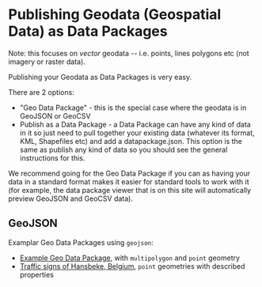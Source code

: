 # Publishing Geodata (Geospatial Data) as Data Packages

Note: this focuses on *vector* geodata -- i.e. points, lines polygons etc (not
imagery or raster data).

Publishing your Geodata as Data Packages is very easy.

There are 2 options:

* "Geo Data Package" - this is the special case where the geodata is in GeoJSON
  or GeoCSV
* Publish as a Data Package - a Data Package can have any kind of data in it so
  just need to pull together your existing data (whatever its format, KML,
  Shapefiles etc) and add a datapackage.json. This option is the same as
  publish any kind of data so you should see the general instructions for this.

We recommend going for the Geo Data Package if you can as having your data in a
standard format makes it easier for standard tools to work with it (for
example, the data package viewer that is on this site will automatically
preview GeoJSON and GeoCSV data).

## GeoJSON

Examplar Geo Data Packages using `geojson`:

* [Example Geo Data Package](https://github.com/datasets/ex-geojson), with `multipolygon` and `point` geometry
* [Traffic signs of Hansbeke, Belgium](https://github.com/peterdesmet/traffic-signs-hansbeke), `point` geometries with described properties

